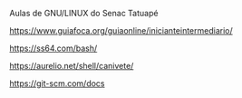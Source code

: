 Aulas de GNU/LINUX do Senac Tatuapé

https://www.guiafoca.org/guiaonline/inicianteintermediario/

https://ss64.com/bash/

https://aurelio.net/shell/canivete/

https://git-scm.com/docs
